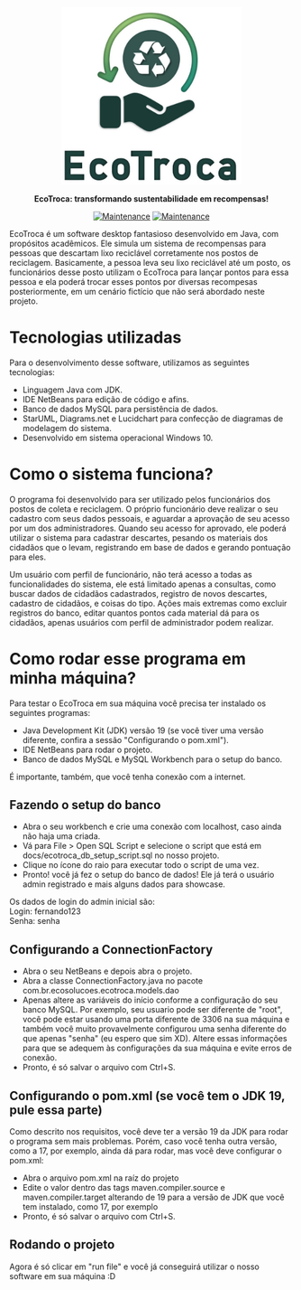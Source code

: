 <div align="center">
  <img src="images/logo_ecotroca.jpg" alt="" width=320>
  <p><strong>EcoTroca: transformando sustentabilidade em recompensas!</strong></p>

  [![Maintenance](https://img.shields.io/badge/Status-Desenvolvido-green.svg)](https://GitHub.com/fernando-fukunaga/EcoTroca)
  [![Maintenance](https://img.shields.io/badge/Versão-1.0-green.svg)](https://GitHub.com/fernando-fukunaga/EcoTroca)
</div>

EcoTroca é um software desktop fantasioso desenvolvido em Java, com propósitos acadêmicos. Ele simula um sistema de recompensas para pessoas que descartam lixo reciclável corretamente nos postos de reciclagem. Basicamente, a pessoa leva seu lixo reciclável até um posto, os funcionários desse posto utilizam o EcoTroca para lançar pontos para essa pessoa e ela poderá trocar esses pontos por diversas recompesas posteriormente, em um cenário fictício que não será abordado neste projeto.

# Tecnologias utilizadas
Para o desenvolvimento desse software, utilizamos as seguintes tecnologias:
* Linguagem Java com JDK.
* IDE NetBeans para edição de código e afins.
* Banco de dados MySQL para persistência de dados.
* StarUML, Diagrams.net e Lucidchart para confecção de diagramas de modelagem do sistema.
* Desenvolvido em sistema operacional Windows 10.

# Como o sistema funciona?
O programa foi desenvolvido para ser utilizado pelos funcionários dos postos de coleta e reciclagem. O próprio funcionário deve realizar o seu cadastro com seus dados pessoais, e aguardar a aprovação de seu acesso por um dos administradores. Quando seu acesso for aprovado, ele poderá utilizar o sistema para cadastrar descartes, pesando os materiais dos cidadãos que o levam, registrando em base de dados e gerando pontuação para eles.

Um usuário com perfil de funcionário, não terá acesso a todas as funcionalidades do sistema, ele está limitado apenas a consultas, como buscar dados de cidadãos cadastrados, registro de novos descartes, cadastro de cidadãos, e coisas do tipo. Ações mais extremas como excluir registros do banco, editar quantos pontos cada material dá para os cidadãos, apenas usuários com perfil de administrador podem realizar.

# Como rodar esse programa em minha máquina?
Para testar o EcoTroca em sua máquina você precisa ter instalado os seguintes programas:
* Java Development Kit (JDK) versão 19 (se você tiver uma versão diferente, confira a sessão "Configurando o pom.xml").
* IDE NetBeans para rodar o projeto.
* Banco de dados MySQL e MySQL Workbench para o setup do banco.

É importante, também, que você tenha conexão com a internet.

## Fazendo o setup do banco
* Abra o seu workbench e crie uma conexão com localhost, caso ainda não haja uma criada.
* Vá para File > Open SQL Script e selecione o script que está em docs/ecotroca_db_setup_script.sql no nosso projeto.
* Clique no ícone do raio para executar todo o script de uma vez.
* Pronto! você já fez o setup do banco de dados! Ele já terá o usuário admin registrado e mais alguns dados para showcase.

Os dados de login do admin inicial são:<br>
Login: fernando123<br>
Senha: senha

## Configurando a ConnectionFactory
* Abra o seu NetBeans e depois abra o projeto.
* Abra a classe ConnectionFactory.java no pacote com.br.ecosolucoes.ecotroca.models.dao
* Apenas altere as variáveis do início conforme a configuração do seu banco MySQL. Por exemplo, seu usuario pode ser diferente de "root", você pode estar usando uma porta diferente de 3306 na sua máquina e também você muito provavelmente configurou uma senha diferente do que apenas "senha" (eu espero que sim XD). Altere essas informações para que se adequem às configurações da sua máquina e evite erros de conexão.
* Pronto, é só salvar o arquivo com Ctrl+S.

## Configurando o pom.xml (se você tem o JDK 19, pule essa parte)
Como descrito nos requisitos, você deve ter a versão 19 da JDK para rodar o programa sem mais problemas. Porém, caso você tenha outra versão, como a 17, por exemplo, ainda dá para rodar, mas você deve configurar o pom.xml:
* Abra o arquivo pom.xml na raíz do projeto
* Edite o valor dentro das tags maven.compiler.source e maven.compiler.target alterando de 19 para a versão de JDK que você tem instalado, como 17, por exemplo
* Pronto, é só salvar o arquivo com Ctrl+S.

## Rodando o projeto
Agora é só clicar em "run file" e você já conseguirá utilizar o nosso software em sua máquina :D
